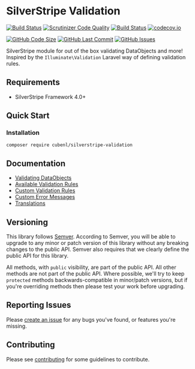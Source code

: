 # SilverStripe Validation

[![Build Status](https://travis-ci.org/cubenl/silverstripe-validation.svg?branch=master)](https://travis-ci.org/cubenl/silverstripe-validation)
[![Scrutinizer Code Quality](https://scrutinizer-ci.com/g/cubenl/silverstripe-validation/badges/quality-score.png?b=master)](https://scrutinizer-ci.com/g/cubenl/silverstripe-validation/?branch=master)
[![Build Status](https://scrutinizer-ci.com/g/cubenl/silverstripe-validation/badges/build.png?b=master)](https://scrutinizer-ci.com/g/cubenl/silverstripe-validation/build-status/master)
[![codecov.io](https://codecov.io/github/cubenl/silverstripe-validation/coverage.svg?branch=master)](https://codecov.io/github/cubenl/silverstripe-validation?branch=master)

[![GitHub Code Size](https://img.shields.io/github/languages/code-size/cubenl/silverstripe-validation)](https://github.com/cubenl/silverstripe-validation)
[![GitHub Last Commit](https://img.shields.io/github/last-commit/cubenl/silverstripe-validation)](https://github.com/cubenl/silverstripe-validation)
[![GitHub Issues](https://img.shields.io/github/issues/cubenl/silverstripe-validation)](https://github.com/cubenl/silverstripe-validation/issues)

SilverStripe module for out of the box validating DataObjects and more! <br>
Inspired by the `Illuminate\Validation` Laravel way of defining validation rules.

## Requirements

- SilverStripe Framework 4.0+

## Quick Start

### Installation

```
composer require cubenl/silverstripe-validation
```

## Documentation

- [Validating DataObjects](./docs/en/dataobjects.md)
- [Available Validation Rules](./docs/en/available-validation-rules)
- [Custom Validation Rules](./docs/en/custom-validation-rules)
- [Custom Error Messages](./docs/en/custom-error-messages.md)
- [Translations](./docs/en/translations.md)

## Versioning

This library follows [Semver](http://semver.org). According to Semver, you will be able to upgrade to any minor or patch version of this library without any breaking changes to the public API. Semver also requires that we clearly define the public API for this library.

All methods, with `public` visibility, are part of the public API. All other methods are not part of the public API. Where possible, we'll try to keep `protected` methods backwards-compatible in minor/patch versions, but if you're overriding methods then please test your work before upgrading.

## Reporting Issues

Please [create an issue](http://github.com/cube-nl/silverstripe-validation/issues) for any bugs you've found, or features you're missing.

## Contributing

Please see [contributing](./CONTRIBUTING.md) for some guidelines to contribute.
